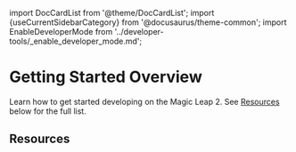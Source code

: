 import DocCardList from '@theme/DocCardList';
import {useCurrentSidebarCategory} from '@docusaurus/theme-common';
import EnableDeveloperMode from '../developer-tools/_enable_developer_mode.md';

# Getting Started Overview

Learn how to get started developing on the Magic Leap 2. See [Resources](/versioned_docs/version-02-Aug-2023/guides/getting-started#resources) below for the full list.

## Resources

<DocCardList items={useCurrentSidebarCategory().items}/>


